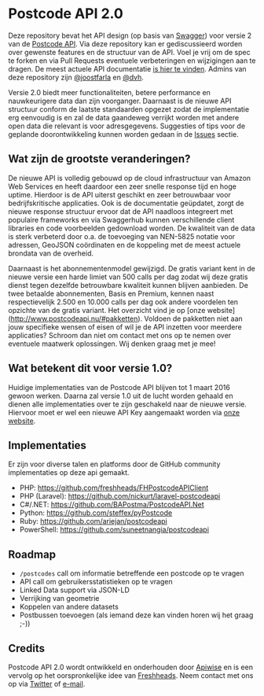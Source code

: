 # Postcode API 2.0
Deze repository bevat het API design (op basis van [Swagger](http://swagger.io)) voor versie 2 van de [Postcode API](http://www.postcodeapi.nu). Via deze repository kan er gediscussieerd worden over gewenste features en de structuur van de API. Voel je vrij om de spec te forken en via Pull Requests eventuele verbeteringen en wijzigingen aan te dragen. De meest actuele API documentatie [is hier te vinden](http://www.postcodeapi.nu/docs/). Admins van deze repository zijn [@joostfarla](https://github.com/joostfarla) en [@dvh](https://github.com/dvh).

Versie 2.0 biedt meer functionaliteiten, betere performance en nauwkeurigere data dan zijn voorganger. Daarnaast is de nieuwe API structuur conform de laatste standaarden opgezet zodat de implementatie erg eenvoudig is en zal de data gaandeweg verrijkt worden met andere open data die relevant is voor adresgegevens. Suggesties of tips voor de geplande doorontwikkeling kunnen worden gedaan in de [Issues](https://github.com/apiwise/postcodeapi/issues) sectie.

## Wat zijn de grootste veranderingen?
De nieuwe API is volledig gebouwd op de cloud infrastructuur van Amazon Web Services en heeft daardoor een zeer snelle response tijd en hoge uptime. Hierdoor is de API uiterst geschikt en zeer betrouwbaar voor bedrijfskritische applicaties. Ook is de documentatie geüpdatet, zorgt de nieuwe response structuur ervoor dat de API naadloos integreert met populaire frameworks en via Swaggerhub kunnen verschillende client libraries en code voorbeelden gedownload worden. De kwaliteit van de data is sterk verbeterd door o.a. de toevoeging van NEN-5825 notatie voor adressen, GeoJSON coördinaten en de koppeling met de meest actuele brondata van de overheid.

Daarnaast is het abonnementenmodel gewijzigd. De gratis variant kent in de nieuwe versie een harde limiet van 500 calls per dag zodat wij deze gratis dienst tegen dezelfde betrouwbare kwaliteit kunnen blijven aanbieden. De twee betaalde abonnementen, Basis en Premium, kennen naast respectievelijk 2.500 en 10.000 calls per dag ook andere voordelen ten opzichte van de gratis variant. Het overzicht vind je op [onze website] (http://www.postcodeapi.nu/#pakketten). Voldoen de pakketten niet aan jouw specifieke wensen of eisen of wil je de API inzetten voor meerdere applicaties? Schroom dan niet om contact met ons op te nemen over eventuele maatwerk oplossingen. Wij denken graag met je mee!

## Wat betekent dit voor versie 1.0?
Huidige implementaties van de Postcode API blijven tot 1 maart 2016 gewoon werken. Daarna zal versie 1.0 uit de lucht worden gehaald en dienen alle implementaties over te zijn geschakeld naar de nieuwe versie. Hiervoor moet er wel een nieuwe API Key aangemaakt worden via [onze website](http://www.postcodeapi.nu/#pakketten).

## Implementaties
Er zijn voor diverse talen en platforms door de GitHub community implementaties op deze api gemaakt.
* PHP: <https://github.com/freshheads/FHPostcodeAPIClient>
* PHP (Laravel): <https://github.com/nickurt/laravel-postcodeapi>
* C#/.NET: <https://github.com/BAPostma/PostcodeAPI.Net>
* Python: <https://github.com/steffex/pyPostcode>
* Ruby: <https://github.com/ariejan/postcodeapi>
* PowerShell: <https://github.com/suneetnangia/postcodeapi>

## Roadmap
- `/postcodes` call om informatie betreffende een postcode op te vragen
- API call om gebruikersstatistieken op te vragen
- Linked Data support via JSON-LD
- Verrijking van geometrie
- Koppelen van andere datasets
- Postbussen toevoegen (als iemand deze kan vinden horen wij het graag ;-))

## Credits
Postcode API 2.0 wordt ontwikkeld en onderhouden door [Apiwise](http://www.apiwise.nl) en is een vervolg op het oorspronkelijke idee van [Freshheads](http://www.freshheads.com). Neem contact met ons op via [Twitter](https://twitter.com/apiwise) of [e-mail](mailto:info@apiwise.nl).
